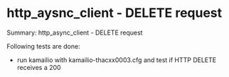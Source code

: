 # http_aysnc_client - DELETE request #

Summary: http_async_client - DELETE request

Following tests are done:

  * run kamailio with kamailio-thacxx0003.cfg and test if HTTP DELETE receives a 200

